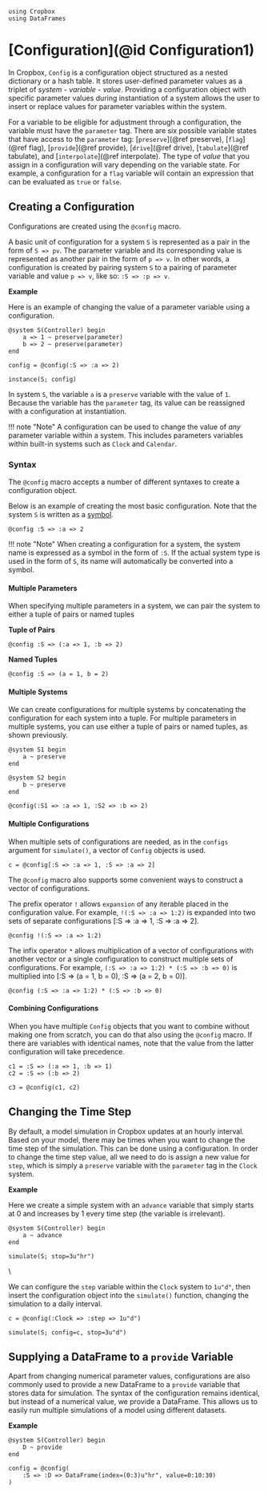 ```@setup Cropbox
using Cropbox
using DataFrames
```

# [Configuration](@id Configuration1)

In Cropbox, `Config` is a configuration object structured as a nested dictionary or a hash table. It stores user-defined parameter values as a triplet of *system* - *variable* - *value*. Providing a configuration object with specific parameter values during instantiation of a system allows the user to insert or replace values for parameter variables within the system. 

For a variable to be eligible for adjustment through a configuration, the variable must have the `parameter` tag. There are six possible variable states that have access to the `parameter` tag: [`preserve`](@ref preserve), [`flag`](@ref flag), [`provide`](@ref provide), [`drive`](@ref drive), [`tabulate`](@ref tabulate), and [`interpolate`](@ref interpolate). The type of *value* that you assign in a configuration will vary depending on the variable state. For example, a configuration for a `flag` variable will contain an expression that can be evaluated as `true` or `false`.

## Creating a Configuration

Configurations are created using the `@config` macro. 

A basic unit of configuration for a system `S` is represented as a pair in the form of `S => pv`. The parameter variable and its corresponding value is represented as another pair in the form of `p => v`. In other words, a configuration is created by pairing system `S` to a pairing of parameter variable and value `p => v`, like so: `:S => :p => v`.

**Example**

Here is an example of changing the value of a parameter variable using a configuration.

```@example Cropbox
@system S(Controller) begin
    a => 1 ~ preserve(parameter)
    b => 2 ~ preserve(parameter)
end

config = @config(:S => :a => 2)

instance(S; config)
```

In system `S`, the variable `a` is a `preserve` variable with the value of `1`. Because the variable has the `parameter` tag, its value can be reassigned with a configuration at instantiation.

!!! note "Note"
    A configuration can be used to change the value of *any* parameter variable within a system. This includes parameters variables within built-in systems such as `Clock` and `Calendar`.

### Syntax

The `@config` macro accepts a number of different syntaxes to create a configuration object.

Below is an example of creating the most basic configuration. Note that the system `S` is written as a [symbol](https://docs.julialang.org/en/v1/base/base/#Core.Symbol).

```@example Cropbox
@config :S => :a => 2
```

!!! note "Note"
    When creating a configuration for a system, the system name is expressed as a symbol in the form of `:S`. If the actual system type is used in the form of `S`, its name will automatically be converted into a symbol.

#### Multiple Parameters

When specifying multiple parameters in a system, we can pair the system to either a tuple of pairs or named tuples

**Tuple of Pairs**
```@example Cropbox
@config :S => (:a => 1, :b => 2)
```

**Named Tuples**
```@example Cropbox
@config :S => (a = 1, b = 2)
```

#### Multiple Systems

We can create configurations for multiple systems by concatenating the configuration for each system into a tuple. For multiple parameters in multiple systems, you can use either a tuple of pairs or named tuples, as shown previously.

```@example Cropbox
@system S1 begin
    a ~ preserve
end

@system S2 begin
    b ~ preserve
end

@config(:S1 => :a => 1, :S2 => :b => 2)
```

#### Multiple Configurations

When multiple sets of configurations are needed, as in the `configs` argument for `simulate()`, a vector of `Config` objects is used. 

```@example Cropbox
c = @config[:S => :a => 1, :S => :a => 2]
```

The `@config` macro also supports some convenient ways to construct a vector of configurations. 

The prefix operator `!` allows `expansion` of any iterable placed in the configuration value. For example, `!(:S => :a => 1:2)` is expanded into two sets of separate configurations [:S => :a => 1, :S => :a => 2].

```@example Cropbox
@config !(:S => :a => 1:2)
```

The infix operator `*` allows multiplication of a vector of configurations with another vector or a single configuration to construct multiple sets of configurations. For example, `(:S => :a => 1:2) * (:S => :b => 0)` is multiplied into [:S => (a = 1, b = 0), :S => (a = 2, b = 0)].

```@example Cropbox
@config (:S => :a => 1:2) * (:S => :b => 0)
```

#### Combining Configurations

When you have multiple `Config` objects that you want to combine without making one from scratch, you can do that also using the `@config` macro. If there are variables with identical names, note that the value from the latter configuration will take precedence.

```@example Cropbox
c1 = :S => (:a => 1, :b => 1)
c2 = :S => (:b => 2)

c3 = @config(c1, c2)
```

## Changing the Time Step

By default, a model simulation in Cropbox updates at an hourly interval. Based on your model, there may be times when you want to change the time step of the simulation. This can be done using a configuration. In order to change the time step value, all we need to do is assign a new value for `step`, which is simply a `preserve` variable with the `parameter` tag in the `Clock` system.

**Example**

Here we create a simple system with an `advance` variable that simply starts at 0 and increases by 1 every time step (the variable is irrelevant).

```@example Cropbox
@system S(Controller) begin
    a ~ advance
end

simulate(S; stop=3u"hr")
```
\

We can configure the `step` variable within the `Clock` system to `1u"d"`, then insert the configuration object into the `simulate()` function, changing the simulation to a daily interval.

```@example Cropbox
c = @config(:Clock => :step => 1u"d")

simulate(S; config=c, stop=3u"d")
```

## Supplying a DataFrame to a `provide` Variable

Apart from changing numerical parameter values, configurations are also commonly used to provide a new DataFrame to a `provide` variable that stores data for simulation. The syntax of the configuration remains identical, but instead of a numerical value, we provide a DataFrame. This allows us to easily run multiple simulations of a model using different datasets.

**Example**

```@example Cropbox
@system S(Controller) begin
    D ~ provide
end

config = @config(
    :S => :D => DataFrame(index=(0:3)u"hr", value=0:10:30)
)
```
